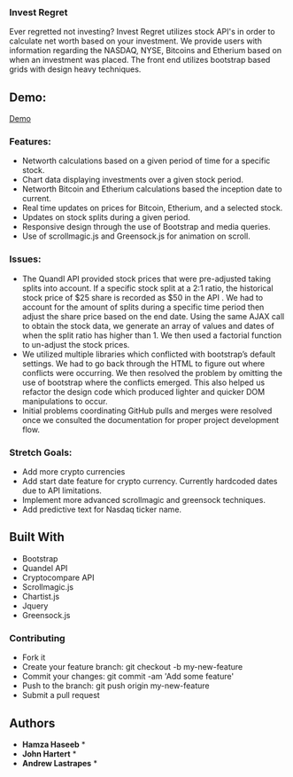 ### Invest Regret

Ever regretted not investing? Invest Regret utilizes stock API's in order to calculate net worth based on your investment.
We provide users with information regarding the NASDAQ, NYSE, Bitcoins and Etherium based on when an investment was placed. The front end utilizes bootstrap based grids with design heavy techniques.

## Demo:
[Demo](investregret.com)

### Features:

* Networth calculations based on a given period of time for a specific stock.
* Chart data displaying investments over a given stock period.
* Networth Bitcoin and Etherium calculations based the inception date to current.
* Real time updates on prices for Bitcoin, Etherium, and a selected stock.
* Updates on stock splits during a given period.
* Responsive design through the use of Bootstrap and media queries.
* Use of scrollmagic.js and Greensock.js for animation on scroll.


### Issues:
* The Quandl API provided stock prices that were pre-adjusted taking splits into account. If a specific stock split at a 2:1 ratio, the historical stock price of $25 share is recorded as $50 in the API . We had to account for the amount of splits during a specific time period then adjust the share price based on the end date. Using the same AJAX call to obtain the stock data, we generate an array of values and dates of when the split ratio has higher than 1. We then used a factorial function to un-adjust the stock prices.
* We utilized multiple libraries which conflicted with bootstrap’s default settings. We had to go back through the HTML to figure out where conflicts were occurring. We then resolved the problem by omitting the use of bootstrap where the conflicts emerged. This also helped us refactor the design code which produced lighter and quicker DOM manipulations to occur. 
* Initial problems coordinating GitHub pulls and merges were resolved once we consulted the documentation for proper project development flow. 


### Stretch Goals: 
* Add more crypto currencies
* Add start date feature for crypto currency. Currently hardcoded dates due to API limitations.
* Implement more advanced scrollmagic and greensock techniques. 
* Add predictive text for Nasdaq ticker name.


## Built With

* Bootstrap
* Quandel API
* Cryptocompare API
* Scrollmagic.js
* Chartist.js
* Jquery
* Greensock.js

### Contributing

* Fork it
* Create your feature branch: git checkout -b my-new-feature
* Commit your changes: git commit -am 'Add some feature'
* Push to the branch: git push origin my-new-feature
* Submit a pull request 


## Authors

* **Hamza Haseeb** *
* **John Hartert** *
* **Andrew Lastrapes** *
